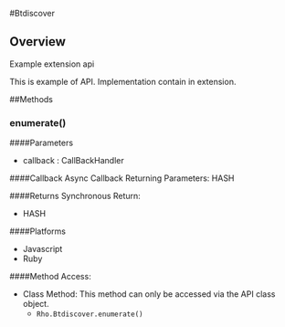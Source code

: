 #Btdiscover


## Overview
<p>Example extension api</p>
<p>This is example of API. Implementation contain in extension.</p>



##Methods



### enumerate()

####Parameters
<ul><li>callback : <span class='text-info'>CallBackHandler</span></li></ul>

####Callback
Async Callback Returning Parameters: <span class='text-info'>HASH</span></p><ul></ul>

####Returns
Synchronous Return:<ul><li>HASH</li></ul>

####Platforms

* Javascript
* Ruby

####Method Access:
<ul><li><i class="icon-book"></i>Class Method: This method can only be accessed via the API class object. <ul><li><code>Rho.Btdiscover.enumerate()</code> </li></ul></li></ul>